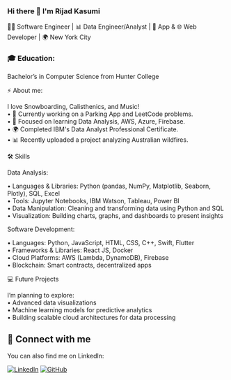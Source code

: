 ### Hi there 👋 I'm Rijad Kasumi
👨‍💻 Software Engineer | 📊 Data Engineer/Analyst | 📱 App & 🌐 Web Developer | 🌍 New York City

### 🎓 Education: 
Bachelor’s in Computer Science from Hunter College

⚡ About me: 

  I love Snowboarding, Calisthenics, and Music!<br>
• 🔭 Currently working on a Parking App and LeetCode problems. <br>
• 🌱 Focused on learning Data Analysis, AWS, Azure, Firebase. <br>
• 🌍 Completed IBM's Data Analyst Professional Certificate. <br>
• 📊 Recently uploaded a project analyzing Australian wildfires.


🛠 Skills

Data Analysis:

• Languages & Libraries: Python (pandas, NumPy, Matplotlib, Seaborn, Plotly), SQL, Excel <br>
• Tools: Jupyter Notebooks, IBM Watson, Tableau, Power BI <br>
• Data Manipulation: Cleaning and transforming data using Python and SQL <br>
• Visualization: Building charts, graphs, and dashboards to present insights

Software Development:

• Languages: Python, JavaScript, HTML, CSS, C++, Swift, Flutter <br>
• Frameworks & Libraries: React JS, Docker <br>
• Cloud Platforms: AWS (Lambda, DynamoDB), Firebase <br>
• Blockchain: Smart contracts, decentralized apps

💻 Future Projects<br>

  I’m planning to explore:<br>
• Advanced data visualizations <br>
• Machine learning models for predictive analytics <br>
• Building scalable cloud architectures for data processing


## 🤝 Connect with me

You can also find me on LinkedIn:

[![LinkedIn](https://img.shields.io/badge/-LinkedIn-0077B5?style=for-the-badge&logo=linkedin&logoColor=white)](https://www.linkedin.com/in/rijadkasumi/)
[![GitHub](https://img.shields.io/badge/-GitHub-000?style=for-the-badge&logo=GitHub)](https://github.com/rijadkasumi)


